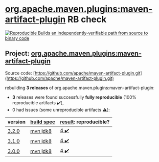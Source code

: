 [org.apache.maven.plugins:maven-artifact-plugin](https://search.maven.org/artifact/org.apache.maven.plugins/maven-artifact-plugin/) RB check
=======

[![Reproducible Builds](https://reproducible-builds.org/images/logos/rb.svg) an independently-verifiable path from source to binary code](https://reproducible-builds.org/)

## Project: [org.apache.maven.plugins:maven-artifact-plugin](https://search.maven.org/artifact/org.apache.maven.plugins/maven-artifact-plugin/)

Source code: [https://github.com/apache/maven-artifact-plugin.git](https://github.com/apache/maven-artifact-plugin.git)

rebuilding **3 releases** of org.apache.maven.plugins:maven-artifact-plugin:
- **3** releases were found successfully **fully reproducible** (100% reproducible artifacts :heavy_check_mark:),
- 0 had issues (some unreproducible artifacts :warning:):

| version | [build spec](BUILDSPEC.md) | [result](https://reproducible-builds.org/docs/jvm/): reproducible? |
| -- | --------- | ------ |
| [3.2.0](https://search.maven.org/artifact/org.apache.maven.plugins/maven-artifact-plugin/3.2.0/pom) | [mvn jdk8](maven-artifact-plugin-3.2.0.buildspec) | [4 :heavy_check_mark: ](maven-artifact-plugin-3.2.0.buildcompare) |
| [3.1.0](https://search.maven.org/artifact/org.apache.maven.plugins/maven-artifact-plugin/3.1.0/pom) | [mvn jdk8](maven-artifact-plugin-3.1.0.buildspec) | [4 :heavy_check_mark: ](maven-artifact-plugin-3.1.0.buildcompare) |
| [3.0.0](https://search.maven.org/artifact/org.apache.maven.plugins/maven-artifact-plugin/3.0.0/pom) | [mvn jdk8](maven-artifact-plugin-3.0.0.buildspec) | [4 :heavy_check_mark: ](maven-artifact-plugin-3.0.0.buildcompare) |
